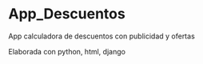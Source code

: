 # App_Descuentos

App calculadora de descuentos con publicidad y ofertas

Elaborada con python, html, django
